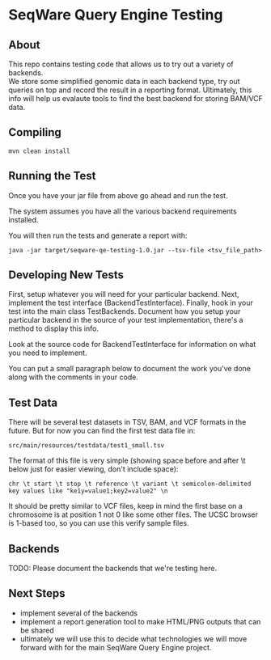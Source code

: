 # SeqWare Query Engine Testing

## About

This repo contains testing code that allows us to try out a variety of backends.  
We store some simplified genomic data in each backend type, try out queries on top
and record the result in a reporting format.  Ultimately, this info will help us 
evalaute tools to find the best backend for storing BAM/VCF data.

## Compiling

    mvn clean install

## Running the Test

Once you have your jar file from above go ahead and run the test.

The system assumes you have all the various backend requirements installed.

You will then run the tests and generate a report with:

    java -jar target/seqware-qe-testing-1.0.jar --tsv-file <tsv_file_path>

## Developing New Tests

First, setup whatever you will need for your particular backend.  Next, implement the test interface (BackendTestInterface).  Finally, hook in your test into the main class TestBackends.  Document how you setup your particular backend in the source of your test implementation, there's a method to display this info.

Look at the source code for BackendTestInterface for information on what you need to implement.

You can put a small paragraph below to document the work you've done along with the comments in your code.

## Test Data

There will be several test datasets in TSV, BAM, and VCF formats in the future.  But for now you can find the first test data file in: 

    src/main/resources/testdata/test1_small.tsv

The format of this file is very simple (showing space before and after \t below just for easier viewing, don't include space):

    chr \t start \t stop \t reference \t variant \t semicolon-delimited key values like "ke1y=value1;key2=value2" \n

It should be pretty similar to VCF files, keep in mind the first base on a chromosome is at position 1 not 0 like some other files. The UCSC browser is 1-based too, so you can use this verify sample files.

## Backends

TODO: Please document the backends that we're testing here.

## Next Steps

* implement several of the backends
* implement a report generation tool to make HTML/PNG outputs that can be shared
* ultimately we will use this to decide what technologies we will move forward with for the main SeqWare Query Engine project.
